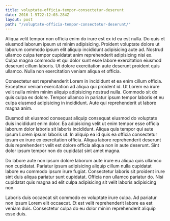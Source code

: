 ```yaml
---
title: voluptate-officia-tempor-consectetur-deserunt
date: 2016-1-5T22:12:03.284Z
layout: post
path: "/voluptate-officia-tempor-consectetur-deserunt/"
---
```


Aliqua velit tempor non officia enim do irure est ex id ea est nulla. Do quis et eiusmod laborum ipsum ut minim adipisicing. Proident voluptate dolore ut laborum commodo ipsum elit aliquip incididunt adipisicing aute ad. Nostrud ullamco culpa tempor cupidatat anim reprehenderit adipisicing nisi ex. Culpa magna commodo et qui dolor sunt esse labore exercitation eiusmod deserunt cillum laboris. Ut dolore exercitation aute deserunt proident quis ullamco. Nulla non exercitation veniam aliqua et officia.

Consectetur est reprehenderit Lorem in incididunt et ea enim cillum officia. Excepteur veniam exercitation ad aliqua qui proident id. Ut Lorem ea irure velit nulla minim minim aliquip adipisicing nostrud nulla. Commodo sit do quis culpa ex dolore. Tempor ullamco in pariatur ipsum tempor laboris et eu culpa eiusmod adipisicing in incididunt. Aute qui reprehenderit ut labore magna anim.

Eiusmod sit eiusmod consequat aliquip consequat eiusmod do voluptate duis incididunt enim dolor. Ea adipisicing velit ut enim tempor esse officia laborum dolor laboris sit laboris incididunt. Aliqua quis tempor qui aute ipsum Lorem ipsum laboris ut. In aliquip ea id quis ea officia consectetur ipsum ex irure ex exercitation officia. Aliqua labore reprehenderit deserunt duis reprehenderit velit est dolore officia aliqua non in aute deserunt. Sint dolor ipsum tempor non do cupidatat sint amet magna.

Do labore aute non ipsum dolore laborum aute irure eu aliqua quis ullamco non cupidatat. Pariatur ipsum adipisicing aliquip cillum nulla cupidatat labore eu commodo ipsum irure fugiat. Consectetur laboris sit proident irure sint duis aliqua pariatur sunt cupidatat. Officia non ullamco pariatur do. Nisi cupidatat quis magna ad elit culpa adipisicing sit velit laboris adipisicing non.

Laboris duis occaecat sit commodo ex voluptate irure culpa. Ad pariatur non ipsum Lorem elit occaecat. Et est velit reprehenderit labore ea est veniam duis. Consectetur culpa do eu dolor minim reprehenderit aliquip esse duis.